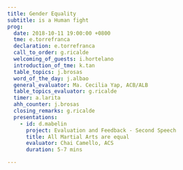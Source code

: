 ```yaml
---
title: Gender Equality
subtitle: is a Human fight
prog: 
  date: 2018-10-11 19:00:00 +0800
  tme: e.torrefranca
  declaration: e.torrefranca
  call_to_order: g.ricalde
  welcoming_of_guests: i.hortelano
  introduction_of_tme: k.tan
  table_topics: j.brosas
  word_of_the_day: j.albao
  general_evaluator: Ma. Cecilia Yap, ACB/ALB
  table_topics_evaluator: g.ricalde
  timer: a.larita
  ahh_counter: j.brosas
  closing_remarks: g.ricalde
  presentations:
    - id: d.mabelin
      project: Evaluation and Feedback - Second Speech
      title: All Martial Arts are equal
      evaluator: Chai Camello, ACS
      duration: 5-7 mins

---
```


